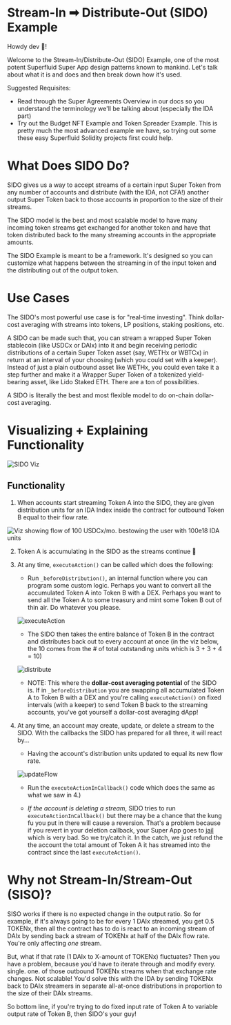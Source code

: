 # Stream-In ➡ Distribute-Out (SIDO) Example

Howdy dev 🤠! 

Welcome to the Stream-In/Distribute-Out (SIDO) Example, one of the most potent Superfluid Super App design patterns known to mankind. Let's talk about what it is and does and then break down how it's used.

Suggested Requisites:
- Read through the Super Agreements Overview in our docs so you understand the terminology we'll be talking about (especially the IDA part)
- Try out the Budget NFT Example and Token Spreader Example. This is pretty much the most advanced example we have, so trying out some these easy Superfluid Solidity projects first could help.

# What Does SIDO Do?

SIDO gives us a way to accept streams of a certain input Super Token from any number of accounts and distribute (with the IDA, not CFA!) another output Super Token back to those accounts in proportion to the size of their streams.

The SIDO model is the best and most scalable model to have many incoming token streams get exchanged for another token and have that token distributed back to the many streaming accounts in the appropriate amounts. 

The SIDO Example is meant to be a framework. It's designed so you can customize what happens between the streaming in of the input token and the distributing out of the output token.

# Use Cases

The SIDO's most powerful use case is for "real-time investing". Think dollar-cost averaging with streams into tokens, LP positions, staking positions, etc.

A SIDO can be made such that, you can stream a wrapped Super Token stablecoin (like USDCx or DAIx) into it and begin receiving periodic distributions of a certain Super Token asset (say, WETHx or WBTCx) in return at an interval of your choosing (which you could set with a keeper). Instead of just a plain outbound asset like WETHx, you could even take it a step further and make it a Wrapper Super Token of a tokenized yield-bearing asset, like Lido Staked ETH. There are a ton of possibilities.

A SIDO is literally the best and most flexible model to do on-chain dollar-cost averaging. 

# Visualizing + Explaining Functionality

![SIDO Viz](./resources/sido-viz.png)

## Functionality

1. When accounts start streaming Token A into the SIDO, they are given distribution units for an IDA Index inside the contract for outbound Token B equal to their flow rate.

![Viz showing flow of 100 USDCx/mo. bestowing the user with 100e18 IDA units](./resources/ida-shares-from-stream.png)

2. Token A is accumulating in the SIDO as the streams continue 🚰

3. At any time, `executeAction()` can be called which does the following:

    - Run `_beforeDistribution()`, an internal function where you can program some custom logic. Perhaps you want to convert all the accumulated Token A into Token B with a DEX. Perhaps you want to send all the Token A to some treasury and mint some Token B out of thin air. Do whatever you please.

    ![executeAction](./resources/executeAction.png)

    - The SIDO then takes the entire balance of Token B in the contract and distributes back out to every account at once (in the viz below, the 10 comes from the # of total outstanding units which is 3 + 3 + 4 = 10)

    ![distribute](./resources/distribute.png)

    - NOTE: This where the **dollar-cost averaging potential** of the SIDO is. If in `_beforeDistribution` you are swapping all accumulated Token A to Token B with a DEX and you're calling `executeAction()` on fixed intervals (with a keeper) to send Token B back to the streaming accounts, you've got yourself a dollar-cost averaging dApp!

4. At any time, an account may create, update, or delete a stream to the SIDO. With the callbacks the SIDO has prepared for all three, it will react by...

    - Having the account's distribution units updated to equal its new flow rate.

    ![updateFlow](./resources/updateFlow.png)

    - Run the `executeActionInCallback()` code which does the same as what we saw in 4.)

    - *If the account is deleting a stream*, SIDO tries to run `executeActionInCallback()` but there may be a chance that the kung fu you put in there will cause a reversion. That's a problem because if you revert in your deletion callback, your Super App goes to [jail](https://docs.superfluid.finance/superfluid/developers/developer-guides/super-apps/super-app#super-app-rules-jail-system) which is very bad. So we try/catch it. In the catch, we just refund the the account the total amount of Token A it has streamed into the contract since the last `executeAction()`.

# Why not Stream-In/Stream-Out (SISO)? 

SISO works if there is no expected change in the output ratio. So for example, if it's always going to be for every 1 DAIx streamed, you get 0.5 TOKENx, then all the contract has to do is react to an incoming stream of DAIx by sending back a stream of TOKENx at half of the DAIx flow rate. You're only affecting *one* stream.

But, what if that rate (1 DAIx to X-amount of TOKENx) fluctuates? Then you have a problem, because you'd have to iterate through and modify every. single. one. of those outbound TOKENx streams when that exchange rate changes. Not scalable! You'd solve this with the IDA by sending TOKENx back to DAIx streamers in separate all-at-once distributions in proportion to the size of their DAIx streams.

So bottom line, if you're trying to do fixed input rate of Token A to variable output rate of Token B, then SIDO's your guy!